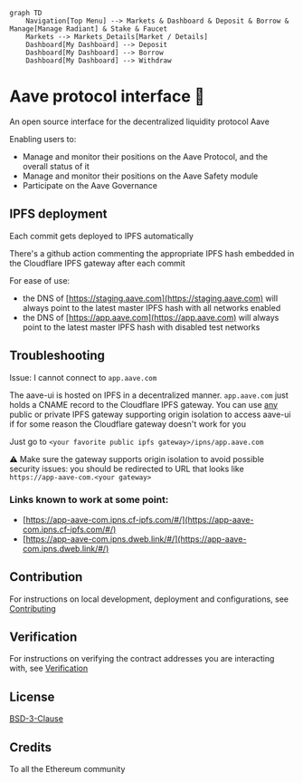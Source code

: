 ```marmaid
graph TD
    Navigation[Top Menu] --> Markets & Dashboard & Deposit & Borrow & Manage[Manage Radiant] & Stake & Faucet
    Markets --> Markets_Details[Market / Details]
    Dashboard[My Dashboard] --> Deposit
    Dashboard[My Dashboard] --> Borrow
    Dashboard[My Dashboard] --> Withdraw
```

# Aave protocol interface :ghost:

An open source interface for the decentralized liquidity protocol Aave

Enabling users to:

- Manage and monitor their positions on the Aave Protocol, and the overall status of it
- Manage and monitor their positions on the Aave Safety module
- Participate on the Aave Governance

## IPFS deployment

Each commit gets deployed to IPFS automatically

There's a github action commenting the appropriate IPFS hash embedded in the Cloudflare IPFS gateway after each commit

For ease of use:

- the DNS of [https://staging.aave.com](https://staging.aave.com) will always point to the latest master IPFS hash with all networks enabled
- the DNS of [https://app.aave.com](https://app.aave.com) will always point to the latest master IPFS hash with disabled test networks

## Troubleshooting

Issue: I cannot connect to `app.aave.com`

The aave-ui is hosted on IPFS in a decentralized manner. `app.aave.com` just holds a CNAME record to the Cloudflare IPFS gateway. You can use [any](https://ipfs.github.io/public-gateway-checker/) public or private IPFS gateway supporting origin isolation to access aave-ui if for some reason the Cloudflare gateway doesn't work for you

Just go to `<your favorite public ipfs gateway>/ipns/app.aave.com`

⚠️ Make sure the gateway supports origin isolation to avoid possible security issues: you should be redirected to URL that looks like `https://app-aave-com.<your gateway>`

### Links known to work at some point:

- [https://app-aave-com.ipns.cf-ipfs.com/#/](https://app-aave-com.ipns.cf-ipfs.com/#/)
- [https://app-aave-com.ipns.dweb.link/#/](https://app-aave-com.ipns.dweb.link/#/)

## Contribution

For instructions on local development, deployment and configurations, see [Contributing](./CONTRIBUTING.md)

## Verification

For instructions on verifying the contract addresses you are interacting with, see [Verification](./VERIFICATION.md)

## License

[BSD-3-Clause](./LICENSE.md)

## Credits

To all the Ethereum community
